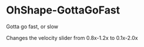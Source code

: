 # OhShape-GottaGoFast
Gotta go fast, or slow

Changes the velocity slider from 0.8x-1.2x to 0.1x-2.0x
